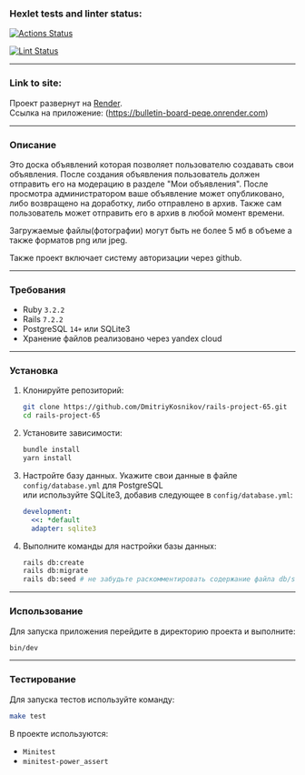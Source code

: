 ### Hexlet tests and linter status:
[![Actions Status](https://github.com/DmitriyKosnikov/rails-project-65/actions/workflows/hexlet-check.yml/badge.svg)](https://github.com/DmitriyKosnikov/rails-project-65/actions)


[![Lint Status](https://github.com/DmitriyKosnikov/rails-project-64/actions/workflows/linter.yml/badge.svg)](https://github.com/DmitriyKosnikov/rails-project-64/actions/workflows/linter.yml)

---
### Link to site:
Проект развернут на [Render](https://render.com).  
Ссылка на приложение: (https://bulletin-board-peqe.onrender.com)

---

### Описание
Это доска объявлений которая позволяет пользователю создавать свои объявления.
После создания объявления пользователь должен отправить его на модерацию в разделе "Мои объявления".
После просмотра администратором ваше объявление может опубликовано, либо возвращено на доработку, либо отправлено в архив. Также сам пользователь может отправить его в архив в любой момент времени.

Загружаемые файлы(фотографии) могут быть не более 5 мб в объеме а также форматов png или jpeg.

Также проект включает систему авторизации через github.

---

### Требования
- Ruby `3.2.2`
- Rails `7.2.2`
- PostgreSQL `14+` или SQLite3
- Хранение файлов реализовано через yandex cloud

---

### Установка

1. Клонируйте репозиторий:
   ```bash
   git clone https://github.com/DmitriyKosnikov/rails-project-65.git
   cd rails-project-65
   ```

2. Установите зависимости:
   ```bash
   bundle install
   yarn install
   ```

3. Настройте базу данных. Укажите свои данные в файле `config/database.yml` для PostgreSQL  
   или используйте SQLite3, добавив следующее в `config/database.yml`:
   ```yaml
   development:
     <<: *default
     adapter: sqlite3
   ```

4. Выполните команды для настройки базы данных:
   ```bash
   rails db:create
   rails db:migrate
   rails db:seed # не забудьте раскомментировать содержание файла db/seed.rb
   ```

---

### Использование

Для запуска приложения перейдите в директорию проекта и выполните:
```bash
bin/dev
```

---

### Тестирование

Для запуска тестов используйте команду:
```bash
make test
```

В проекте используются:  
- `Minitest`  
- `minitest-power_assert`